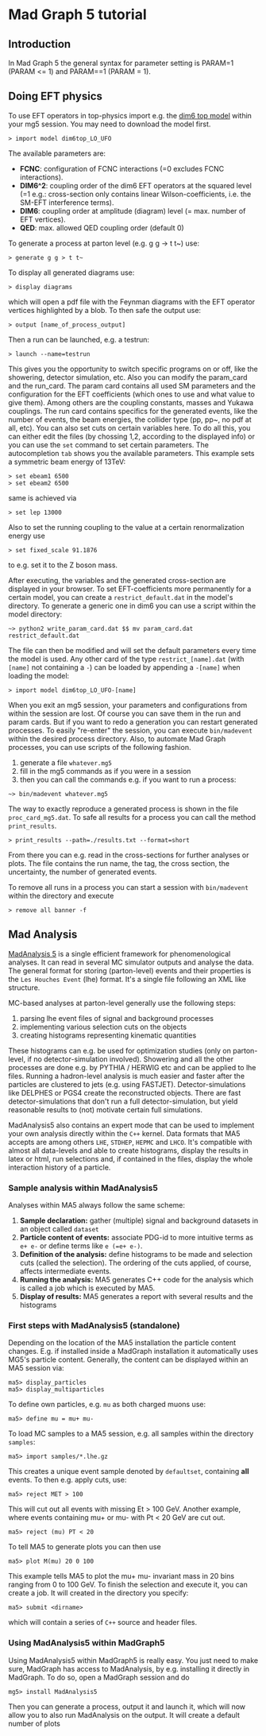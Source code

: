 # Mad Graph 5 tutorial

## Introduction
In Mad Graph 5 the general syntax for parameter setting is PARAM=1 (PARAM <= 1) and PARAM==1 (PARAM = 1).

## Doing EFT physics

To use EFT operators in top-physics import e.g. the [dim6 top model](https://feynrules.irmp.ucl.ac.be/wiki/dim6top) within your mg5 session. You may need
to download the model first.

```
> import model dim6top_LO_UFO
```

The available parameters are:
* **FCNC**: configuration of FCNC interactions (=0 excludes FCNC interactions).
* **DIM6^2**: coupling order of the dim6 EFT operators at the squared level (=1 e.g.: cross-section only
contains linear Wilson-coefficients, i.e. the SM-EFT interference terms).
* **DIM6**: coupling order at amplitude (diagram) level (= max. number of EFT vertices).
* **QED**: max. allowed QED coupling order (default 0)

To generate a process at parton level (e.g. g g -> t t~) use:

```
> generate g g > t t~
```

To display all generated diagrams use:

```
> display diagrams
```

which will open a pdf file with the Feynman diagrams with the EFT operator vertices highlighted by a blob.
To then safe the output use:

```
> output [name_of_process_output]
```

Then a run can be launched, e.g. a testrun:

```
> launch --name=testrun
```

This gives you the opportunity to switch specific programs on or off, like the showering, detector
simulation, etc. Also you can modify the param_card and the run_card. The param card contains all
used SM parameters and the configuration for the EFT coefficients (which ones to use and what value to give
them). Among others are the coupling constants, masses and Yukawa couplings.
The run card contains specifics for the generated events, like the number of events, the beam energies, the
collider type (pp, pp~, no pdf at all, etc). You can also set cuts on certain variables here. To do all this,
you can either edit the files (by chossing 1,2, according to the displayed info) or you can use the `set`
command to set certain parameters. The autocompletion `tab` shows you the available parameters. This example
sets a symmetric beam energy of 13TeV:

```
> set ebeam1 6500
> set ebeam2 6500
```
same is achieved via
```
> set lep 13000
```

Also to set the running coupling to the value at a certain renormalization energy use

```
> set fixed_scale 91.1876
```

to e.g. set it to the Z boson mass.

After executing, the variables and the generated cross-section are displayed in your browser. To set
EFT-coefficients more permanently for a certain model, you can create a `restrict_default.dat` in the
model's directory. To generate a generic one in dim6 you can use a script within the model directory:

```
~> python2 write_param_card.dat $$ mv param_card.dat restrict_default.dat
```

The file can then be modified and will set the default parameters every time the model is used. Any other
card of the type `restrict_[name].dat` (with `[name]` not containing a `-`) can be loaded by appending a `-[name]` when loading the model:

```
> import model dim6top_LO_UFO-[name]
```

When you exit an mg5 session, your parameters and configurations from within the session are lost. Of course
you can save them in the run and param cards. But if you want to redo a generation you can restart generated
processes. To easily "re-enter" the session, you can execute `bin/madevent` within the desired process
directory.
Also, to automate Mad Graph processes, you can use scripts of the following fashion.
1. generate a file `whatever.mg5`
2. fill in the mg5 commands as if you were in a session
3. then you can call the commands e.g. if you want to run a process:

```
~> bin/madevent whatever.mg5
```

The way to exactly reproduce a generated process is shown in the file `proc_card_mg5.dat`.
To safe all results for a process you can call the method `print_results`.

```
> print_results --path=./results.txt --format=short
```

From there you can e.g. read in the cross-sections for further analyses or plots. The file
contains the run name, the tag, the cross section, the uncertainty, the number of
generated events.

To remove all runs in a process you can start a session with `bin/madevent` within the
directory and execute

```
> remove all banner -f
```

## Mad Analysis

[MadAnalysis 5](https://www.sciencedirect.com/science/article/pii/S0010465512002950) is a
single efficient framework for phenomenological analyses. It can read in several MC
simulator outputs and analyse the data. The general format for storing (parton-level)
events and their properties is the `Les Houches Event` (lhe) format. It's a single
file following an XML like structure.

MC-based analyses at parton-level generally use the following steps:
1. parsing lhe event files of signal and background processes
2. implementing various selection cuts on the objects
3. creating histograms representing kinematic quantities

These histograms can e.g. be used for optimization studies (only on parton-level, if no
detector-simulation involved). Showering and all the other processes are done e.g. by
PYTHIA / HERWIG etc and can be applied to lhe files.
Running a hadron-level analysis is much easier and faster after the particles are
clustered to jets (e.g. using FASTJET). Detector-simulations like DELPHES or PGS4 create
the reconstructed objects. There are fast detector-simulations that don't run a full
detector-simulation, but yield reasonable results to (not) motivate certain full
simulations.

MadAnalysis5 also contains an expert mode that can be used to implement your own
analysis directly within the `C++` kernel. Data formats that MA5 accepts are among
others `LHE`, `STDHEP`, `HEPMC` and `LHCO`. It's compatible with almost all data-levels
and able to create histograms, display the results in latex or html, run selections and,
if contained in the files, display the whole interaction history of a particle.

### Sample analysis within MadAnalysis5

Analyses within MA5 always follow the same scheme:
1. **Sample declaration:** gather (multiple) signal and background datasets in an object called `dataset`
2. **Particle content of events:** associate PDG-id to more intuitive terms as `e+ e-` or define terms like `e (=e+ e-)`.
3. **Definition of the analysis:** define histograms to be made and selection cuts (called the selection). The ordering of the cuts applied, of course, affects intermediate events.
4. **Running the analysis:** MA5 generates C++ code for the analysis which is called a job which is executed by MA5.
5. **Display of results:** MA5 generates a report with several results and the histograms

### First steps with MadAnalysis5 (standalone)

Depending on the location of the MA5 installation the particle content changes. E.g. if
installed inside a MadGraph installation it automatically uses MG5's particle content.
Generally, the content can be displayed within an MA5 session via:

```
ma5> display_particles
ma5> display_multiparticles
```

To define own particles, e.g. `mu` as both charged muons use:

```
ma5> define mu = mu+ mu-
```

To load MC samples to a MA5 session, e.g. all samples within the directory `samples`:

```
ma5> import samples/*.lhe.gz
```

This creates a unique event sample denoted by `defaultset`, containing **all** events.
To then e.g. apply cuts, use:

```
ma5> reject MET > 100
```

This will cut out all events with missing Et > 100 GeV. Another example, where
events containing mu+ or mu- with Pt < 20 GeV are cut out.


```
ma5> reject (mu) PT < 20
```

To tell MA5 to generate plots you can then use

```
ma5> plot M(mu) 20 0 100
```

This example tells MA5 to plot the mu+ mu- invariant mass in 20 bins ranging
from 0 to 100 GeV. To finish the selection and execute it, you can create a job.
It will created in the directory you specify:

```
ma5> submit <dirname>
```

which will contain a series of `C++` source and header files.

### Using MadAnalysis5 within MadGraph5

Using MadAnalysis5 within MadGraph5 is really easy. You just need to make sure, MadGraph
has access to MadAnalysis, by e.g. installing it directly in MadGraph. To do so, open a
MadGraph session and do

```
mg5> install MadAnalysis5
```

Then you can generate a process, output it and launch it, which will now allow you to
also run MadAnalysis on the output. It will create a default number of plots
